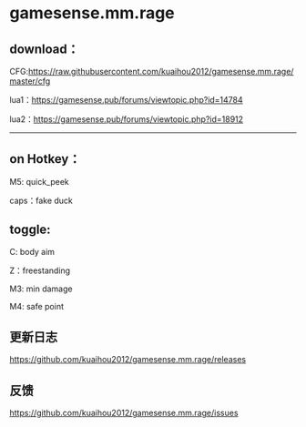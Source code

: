 # gamesense.mm.rage



download：
---

CFG:https://raw.githubusercontent.com/kuaihou2012/gamesense.mm.rage/master/cfg

lua1：https://gamesense.pub/forums/viewtopic.php?id=14784

lua2：https://gamesense.pub/forums/viewtopic.php?id=18912



-------------------------------------------------------------------------------------------

on Hotkey：
---

M5: quick_peek

caps：fake duck

toggle:
---
C: body aim

Z：freestanding

M3: min damage

M4: safe point

更新日志
--
https://github.com/kuaihou2012/gamesense.mm.rage/releases

反馈
--
https://github.com/kuaihou2012/gamesense.mm.rage/issues
